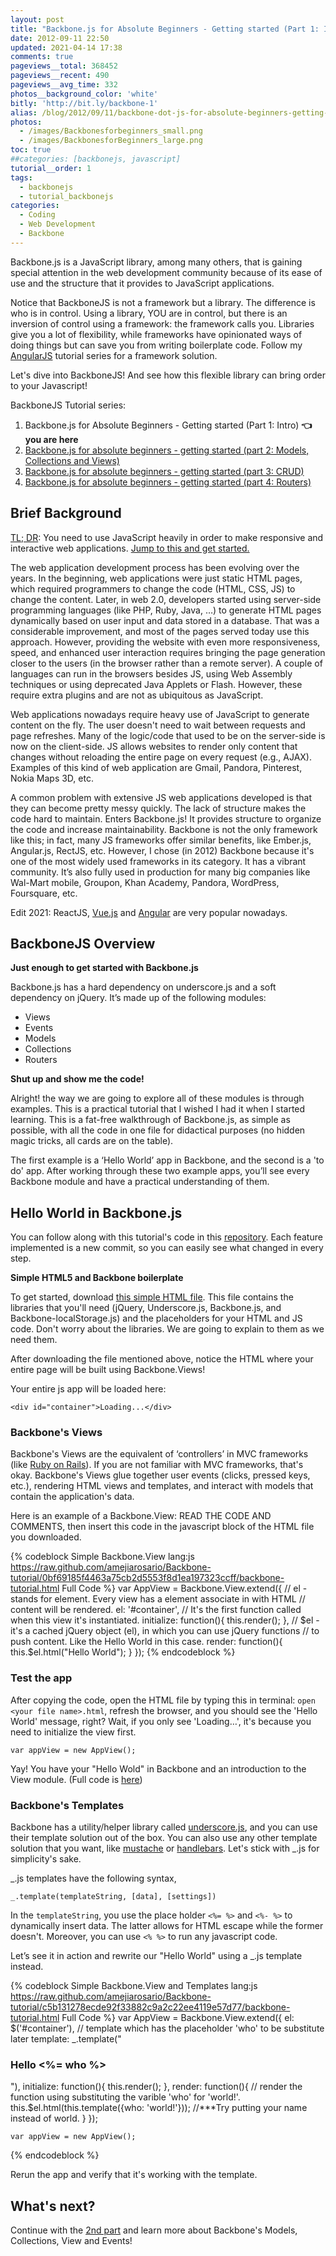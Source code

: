 ```yaml
---
layout: post
title: "Backbone.js for Absolute Beginners - Getting started (Part 1: Intro)"
date: 2012-09-11 22:50
updated: 2021-04-14 17:38
comments: true
pageviews__total: 368452
pageviews__recent: 490
pageviews__avg_time: 332
photos__background_color: 'white'
bitly: 'http://bit.ly/backbone-1'
alias: /blog/2012/09/11/backbone-dot-js-for-absolute-beginners-getting-started/
photos:
  - /images/Backbonesforbeginners_small.png
  - /images/BackbonesforBeginners_large.png
toc: true
##categories: [backbonejs, javascript]
tutorial__order: 1
tags:
  - backbonejs
  - tutorial_backbonejs
categories:
  - Coding
  - Web Development
  - Backbone
---
```


Backbone.js is a JavaScript library, among many others, that is gaining special attention in the web development community because of its ease of use and the structure that it provides to JavaScript applications.

Notice that BackboneJS is not a framework but a library. The difference is who is in control. Using a library, YOU are in control, but there is an inversion of control using a framework: the framework calls you. Libraries give you a lot of flexibility, while frameworks have opinionated ways of doing things but can save you from writing boilerplate code. Follow my [AngularJS](/tags/angularjs/) tutorial series for a framework solution.

Let's dive into BackboneJS! And see how this flexible library can bring order to your Javascript!

<!--More-->

BackboneJS Tutorial series:

1. Backbone.js for Absolute Beginners - Getting started (Part 1: Intro) **👈 you are here**
1. [Backbone.js for absolute beginners - getting started (part 2: Models, Collections and Views)](/backbone-js-for-absolute-beginners-getting-started-part-2/)
1. [Backbone.js for absolute beginners - getting started (part 3: CRUD)](/backbonejs-for-absolute-beginners-getting-started-part-3/)
1. [Backbone.js for absolute beginners - getting started (part 4: Routers)](/backbone-js-for-absolute-beginners-getting-started-part-4/)

## Brief Background

<a href="#start">TL; DR</a>: You need to use JavaScript heavily in order to make responsive and interactive web applications. <a href="#start">Jump to this and get started.</a>

The web application development process has been evolving over the years. In the beginning, web applications were just static HTML pages, which required programmers to change the code (HTML, CSS, JS) to change the content. Later, in web 2.0, developers started using server-side programming languages (like PHP, Ruby, Java, …) to generate HTML pages dynamically based on user input and data stored in a database. That was a considerable improvement, and most of the pages served today use this approach. However, providing the website with even more responsiveness, speed, and enhanced user interaction requires bringing the page generation closer to the users (in the browser rather than a remote server).  A couple of languages can run in the browsers besides JS, using Web Assembly techniques or using deprecated Java Applets or Flash. However, these require extra plugins and are not as ubiquitous as JavaScript.

Web applications nowadays require heavy use of JavaScript to generate content on the fly. The user doesn't need to wait between requests and page refreshes. Many of the logic/code that used to be on the server-side is now on the client-side. JS allows websites to render only content that changes without reloading the entire page on every request (e.g., AJAX). Examples of this kind of web application are Gmail, Pandora, Pinterest, Nokia Maps 3D, etc.

A common problem with extensive JS web applications developed is that they can become pretty messy quickly. The lack of structure makes the code hard to maintain. Enters Backbone.js! It provides structure to organize the code and increase maintainability. Backbone is not the only framework like this; in fact, many JS frameworks offer similar benefits, like Ember.js, Angular.js, RectJS, etc. However, I chose (in 2012) Backbone because it's one of the most widely used frameworks in its category. It has a vibrant community. It’s also fully used in production for many big companies like Wal-Mart mobile, Groupon, Khan Academy, Pandora, WordPress, Foursquare, etc.

Edit 2021: ReactJS, [Vue.js](/tags/vuejs/) and [Angular](/tags/angular/) are very popular nowadays.

<a id="start"></a>

## BackboneJS Overview

**Just enough to get started with Backbone.js**

Backbone.js has a hard dependency on underscore.js and a soft dependency on jQuery. It’s made up of the following modules:

   * Views
   * Events
   * Models
   * Collections
   * Routers

**Shut up and show me the code!**

Alright! the way we are going to explore all of these modules is through examples. This is a practical tutorial that I wished I had it when I started learning. This is a fat-free walkthrough of Backbone.js, as simple as possible, with all the code in one file for didactical purposes (no hidden magic tricks, all cards are on the table).

The first example is a ‘Hello World’ app in Backbone, and the second is a 'to do' app. After working through these two example apps, you’ll see every Backbone module and have a practical understanding of them.


## Hello World in Backbone.js

You can follow along with this tutorial's code in this [repository](https://github.com/amejiarosario/Backbone-tutorial/commits/). Each feature implemented is a new commit, so you can easily see what changed in every step.

**Simple HTML5 and Backbone boilerplate**

To get started, download [this simple HTML file](https://raw.github.com/amejiarosario/Backbone-tutorial/439ff34409dfc01adca7f9f96efcd726295f1aac/backbone-tutorial.html). This file contains the libraries that you'll need (jQuery, Underscore.js, Backbone.js, and Backbone-localStorage.js) and the placeholders for your HTML and JS code. Don't worry about the libraries. We are going to explain to them as we need them.

After downloading the file mentioned above, notice the HTML where your entire page will be built using Backbone.Views!

Your entire js app will be loaded here:

`<div id="container">Loading...</div>`

### Backbone's Views

Backbone's Views are the equivalent of ‘controllers’ in MVC frameworks (like [Ruby on Rails](/ruby-on-rails-architectural-design/)). If you are not familiar with MVC frameworks, that's okay. Backbone's Views glue together user events (clicks, pressed keys, etc.), rendering HTML views and templates, and interact with models that contain the application's data.

Here is an example of a Backbone.View: READ THE CODE AND COMMENTS, then insert this code in the javascript block of the HTML file you downloaded.

{% codeblock Simple Backbone.View lang:js https://raw.github.com/amejiarosario/Backbone-tutorial/0bf69185f4463a75cb2d5553f8d1ea197323ccff/backbone-tutorial.html Full Code %}
    var AppView = Backbone.View.extend({
      // el - stands for element. Every view has a element associate in with HTML
      //      content will be rendered.
      el: '#container',
      // It's the first function called when this view it's instantiated.
      initialize: function(){
        this.render();
      },
      // $el - it's a cached jQuery object (el), in which you can use jQuery functions
      //       to push content. Like the Hello World in this case.
      render: function(){
        this.$el.html("Hello World");
      }
    });
{% endcodeblock %}

### Test the app

After copying the code, open the HTML file by typing this in terminal: `open <your file name>.html`, refresh the browser, and you should see the 'Hello World' message, right? Wait, if you only see 'Loading…', it's because you need to initialize the view first.

`var appView = new AppView();`

Yay! You have your "Hello Wold" in Backbone and an introduction to the View module. (Full code is [here](https://raw.github.com/amejiarosario/Backbone-tutorial/0bf69185f4463a75cb2d5553f8d1ea197323ccff/backbone-tutorial.html))

### Backbone's Templates

Backbone has a utility/helper library called [underscore.js](http://underscorejs.org/?utm_source=adrianmejia.com), and you can use their template solution out of the box. You can also use any other template solution that you want, like [mustache](https://github.com/janl/mustache.js) or [handlebars](https://github.com/wycats/handlebars.js). Let's stick with _.js for simplicity's sake.

_.js templates have the following syntax,

`_.template(templateString, [data], [settings])`

In the `templateString`, you use the place holder `<%= %>` and `<%- %>` to dynamically insert data. The latter allows for HTML escape while the former doesn't. Moreover, you can use `<% %>` to run any javascript code.

Let’s see it in action and rewrite our "Hello World" using a _.js template instead.

{% codeblock Simple Backbone.View and Templates lang:js https://raw.github.com/amejiarosario/Backbone-tutorial/c5b131278ecde92f33882c9a2c22ee4119e57d77/backbone-tutorial.html Full Code %}
    var AppView = Backbone.View.extend({
      el: $('#container'),
      // template which has the placeholder 'who' to be substitute later
      template: _.template("<h3>Hello <%= who %></h3>"),
      initialize: function(){
        this.render();
      },
      render: function(){
        // render the function using substituting the varible 'who' for 'world!'.
        this.$el.html(this.template({who: 'world!'}));
        //***Try putting your name instead of world.
      }
    });

    var appView = new AppView();
{% endcodeblock %}

Rerun the app and verify that it's working with the template.

## What's next?
Continue with the [2nd part](/backbone-js-for-absolute-beginners-getting-started-part-2/) and learn more about Backbone's Models, Collections, View and Events!
